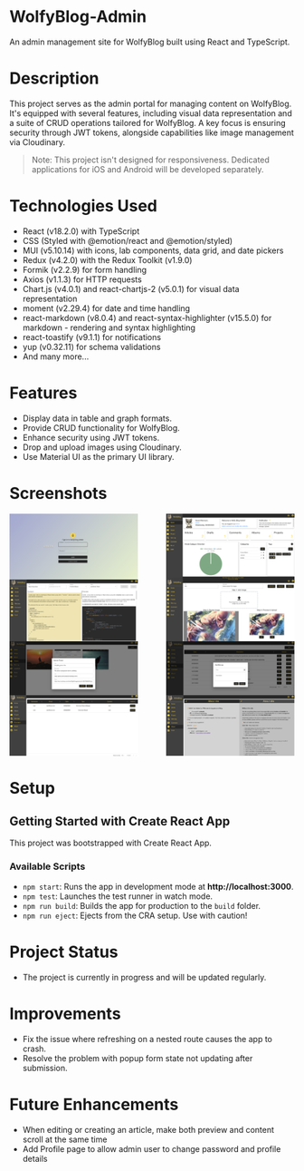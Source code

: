# WolfyBlog-Admin

An admin management site for WolfyBlog built using React and TypeScript.

# Description

This project serves as the admin portal for managing content on WolfyBlog. It's equipped with several features, including visual data representation and a suite of CRUD operations tailored for WolfyBlog. A key focus is ensuring security through JWT tokens, alongside capabilities like image management via Cloudinary.

> Note: This project isn't designed for responsiveness. Dedicated applications for iOS and Android will be developed separately.

# Technologies Used

- React (v18.2.0) with TypeScript
- CSS (Styled with @emotion/react and @emotion/styled)
- MUI (v5.10.14) with icons, lab components, data grid, and date pickers
- Redux (v4.2.0) with the Redux Toolkit (v1.9.0)
- Formik (v2.2.9) for form handling
- Axios (v1.1.3) for HTTP requests
- Chart.js (v4.0.1) and react-chartjs-2 (v5.0.1) for visual data representation
- moment (v2.29.4) for date and time handling
- react-markdown (v8.0.4) and react-syntax-highlighter (v15.5.0) for markdown - rendering and syntax highlighting
- react-toastify (v9.1.1) for notifications
- yup (v0.32.11) for schema validations
- And many more...

# Features

- Display data in table and graph formats.
- Provide CRUD functionality for WolfyBlog.
- Enhance security using JWT tokens.
- Drop and upload images using Cloudinary.
- Use Material UI as the primary UI library.

# Screenshots

<div style="display: flex; justify-content: space-between;">
  <img src="./readme/login.png" alt="login" width="45%" style="margin-right: 10px;">
  <img src="./readme/home_page.png" alt="homepage" width="45%">
</div>

<div style="display: flex; justify-content: space-between;">
  <img src="./readme/article_edit.png" alt="Article Edit" width="45%" style="margin-right: 10px;">
  <img src="./readme/img_upload.png" alt="Image Upload" width="45%">
</div>

<div style="display: flex; justify-content: space-between;">
  <img src="./readme/project_details.png" alt="Project Detail" width="45%" style="margin-right: 10px;">
  <img src="./readme/site_log.png" alt="SiteLog Detail" width="45%">
</div>

<div style="display: flex; justify-content: space-between;">
  <img src="./readme/comment.png" alt="Comment" width="45%" style="margin-right: 10px;">
  <img src="./readme/about_edit.png" alt="About Edit" width="45%">
</div>


# Setup
## Getting Started with Create React App

This project was bootstrapped with Create React App.

### Available Scripts
- `npm start`: Runs the app in development mode at **http://localhost:3000**.
- `npm test`: Launches the test runner in watch mode.
- `npm run build`: Builds the app for production to the `build` folder.
- `npm run eject`: Ejects from the CRA setup. Use with caution!

# Project Status
- The project is currently in progress and will be updated regularly.

# Improvements
- Fix the issue where refreshing on a nested route causes the app to crash.
- Resolve the problem with popup form state not updating after submission.

# Future Enhancements
- When editing or creating an article, make both preview and content scroll at the same time
- Add Profile page to allow admin user to change password and profile details